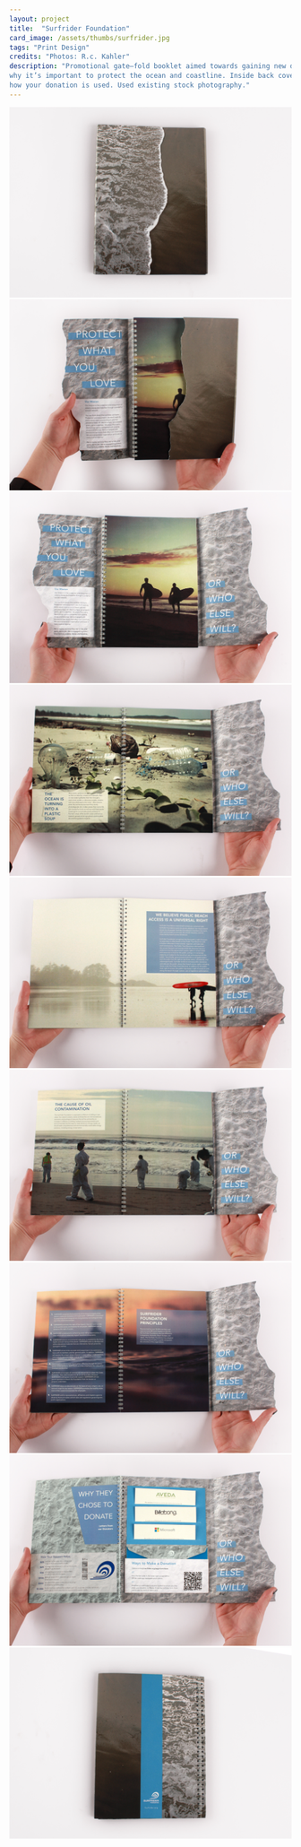 ```yaml
---
layout: project
title:  "Surfrider Foundation"
card_image: /assets/thumbs/surfrider.jpg
tags: "Print Design"
credits: "Photos: R.c. Kahler"
description: "Promotional gate–fold booklet aimed towards gaining new donors. Inside spreads list Surfrider’s core principles and 
why it’s important to protect the ocean and coastline. Inside back cover gives a call to action and outlines how to donate and 
how your donation is used. Used existing stock photography."
---
```


<img src="../assets/project_images/surfrider/surfrider-1.jpg"/>
<img src="../assets/project_images/surfrider/surfrider-3.jpg"/>
<img src="../assets/project_images/surfrider/surfrider-4.jpg"/>
<img src="../assets/project_images/surfrider/surfrider-5.jpg"/>
<img src="../assets/project_images/surfrider/surfrider-6.jpg"/>
<img src="../assets/project_images/surfrider/surfrider-7.jpg"/>
<img src="../assets/project_images/surfrider/surfrider-8.jpg"/>
<img src="../assets/project_images/surfrider/surfrider-9.jpg"/>
<img src="../assets/project_images/surfrider/surfrider-2.jpg"/>

